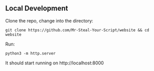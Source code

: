 ## Local Development

Clone the repo, change into the directory:

    git clone https://github.com/Mr-Steal-Your-Script/website && cd website

Run:

    python3 -m http.server

It should start running on http://localhost:8000
